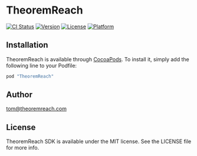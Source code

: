 # TheoremReach

[![CI Status](http://img.shields.io/travis/guitarlover52@gmail.com/TheoremReach.svg?style=flat)](https://travis-ci.org/guitarlover52@gmail.com/TheoremReach)
[![Version](https://img.shields.io/cocoapods/v/TheoremReach.svg?style=flat)](http://cocoapods.org/pods/TheoremReach)
[![License](https://img.shields.io/cocoapods/l/TheoremReach.svg?style=flat)](http://cocoapods.org/pods/TheoremReach)
[![Platform](https://img.shields.io/cocoapods/p/TheoremReach.svg?style=flat)](http://cocoapods.org/pods/TheoremReach)

## Installation

TheoremReach is available through [CocoaPods](http://cocoapods.org). To install
it, simply add the following line to your Podfile:

```ruby
pod "TheoremReach"
```

## Author

tom@theoremreach.com

## License

TheoremReach SDK is available under the MIT license. See the LICENSE file for more info.
